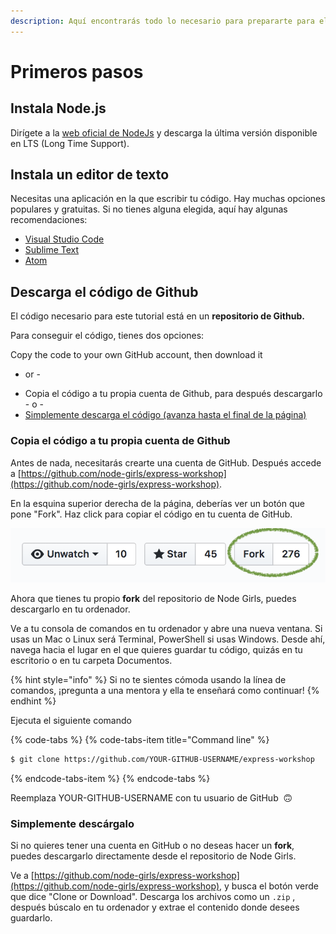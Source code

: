 ```yaml
---
description: Aquí encontrarás todo lo necesario para prepararte para el tutorial.
---
```


# Primeros pasos

## Instala Node.js

Dirígete a la [web oficial de NodeJs](https://nodejs.org/en/) y descarga la última versión disponible en LTS \(Long Time Support\).

## Instala un editor de texto

Necesitas una aplicación en la que escribir tu código. Hay muchas opciones populares y gratuitas. Si no tienes alguna elegida, aquí hay algunas recomendaciones:

* [Visual Studio Code](https://code.visualstudio.com/)
* [Sublime Text](https://www.sublimetext.com/)
* [Atom](https://atom.io/)

## Descarga el código de Github

El código necesario para este tutorial está en un **repositorio de Github.**

Para conseguir el código, tienes dos opciones:

Copy the code to your own GitHub account, then download it  
- or -

* Copia el código a tu propia cuenta de Github, para después descargarlo - o -
* [Simplemente descarga el código \(avanza hasta el final de la página\)](primeros-pasos.md#simplemente-descargalo)

### Copia el código a tu propia cuenta de Github

Antes de nada, necesitarás crearte una cuenta de GitHub. Después accede a [https://github.com/node-girls/express-workshop](https://github.com/node-girls/express-workshop).

En la esquina superior derecha de la página, deberías ver un botón que pone "Fork". Haz click para copiar el código en tu cuenta de GitHub.

![](../.gitbook/assets/forkreal.png)

Ahora que tienes tu propio **fork** del repositorio de Node Girls, puedes descargarlo en tu ordenador.

Ve a tu consola de comandos en tu ordenador y abre una nueva ventana. Si usas un Mac o Linux será Terminal, PowerShell si usas Windows. Desde ahí, navega hacia el lugar en el que quieres guardar tu código, quizás en tu escritorio o en tu carpeta Documentos.

{% hint style="info" %}
Si no te sientes cómoda usando la línea de comandos, ¡pregunta a una mentora y ella te enseñará como continuar!
{% endhint %}

Ejecuta el siguiente comando

{% code-tabs %}
{% code-tabs-item title="Command line" %}
```bash
$ git clone https://github.com/YOUR-GITHUB-USERNAME/express-workshop
```
{% endcode-tabs-item %}
{% endcode-tabs %}

Reemplaza YOUR-GITHUB-USERNAME con tu usuario de GitHub  🙃

### Simplemente descárgalo

Si no quieres tener una cuenta en GitHub o no deseas hacer un **fork**, puedes descargarlo directamente desde el repositorio de Node Girls.

Ve a  [https://github.com/node-girls/express-workshop](https://github.com/node-girls/express-workshop), y busca el botón verde que dice "Clone or Download". Descarga los archivos como un `.zip` , después búscalo en tu ordenador y extrae el contenido donde desees guardarlo.

